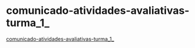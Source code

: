 # comunicado-atividades-avaliativas-turma_1_

[comunicado-atividades-avaliativas-turma_1_ ](https://profmarciooliveira4.github.io/comunicado-atividades-avaliativas-turma_1__/)
